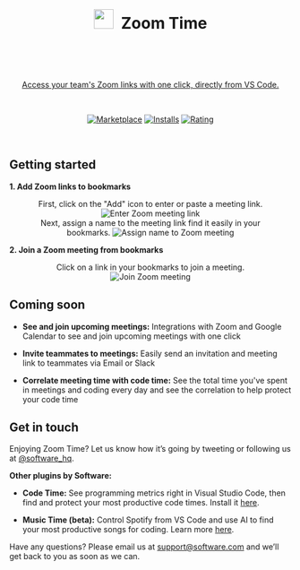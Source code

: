 <br />

<h1 align="center">
  <img src="https://swdc-zoomtime.s3-us-west-1.amazonaws.com/zoomtime.png" width="35px" style="margin: 0 7px -2px 0"/>
  Zoom Time
  <br />
  &nbsp
</h1>

<br />

<p align="center"><a href="https://marketplace.visualstudio.com/items?itemName=softwaredotcom.zoom-time">Access your team's Zoom links with one click, directly from VS Code.
</p>

<br />

<p align="center">
  <a href="https://marketplace.visualstudio.com/items?itemName=softwaredotcom.zoom-time">
    <img alt="Marketplace" src="https://vsmarketplacebadge.apphb.com/version-short/softwaredotcom.zoom-time.svg"></a>
  <a href="https://marketplace.visualstudio.com/items?itemName=softwaredotcom.zoom-time">
    <img alt="Installs" src="https://vsmarketplacebadge.apphb.com/installs-short/softwaredotcom.zoom-time.svg"></a>
  <a href="https://marketplace.visualstudio.com/items?itemName=softwaredotcom.zoom-time">
    <img alt="Rating" src="https://vsmarketplacebadge.apphb.com/rating-short/softwaredotcom.zoom-time.svg"></a>
</p>

<br />

## Getting started

**1. Add Zoom links to bookmarks**

<p align="center" style="margin: 0 10%">
  First, click on the "Add" icon to enter or paste a meeting link.
  <img src="https://swdc-zoomtime.s3-us-west-1.amazonaws.com/1-enter-link.png" alt="Enter Zoom meeting link" />
</p>
<p align="center" style="margin: 0 10%">
  Next, assign a name to the meeting link find it easily in your bookmarks.
  <img src="https://swdc-zoomtime.s3-us-west-1.amazonaws.com/2-assign-name.png" alt="Assign name to Zoom meeting" />
</p>

**2. Join a Zoom meeting from bookmarks**

<p align="center" style="margin: 0 10%">
  Click on a link in your bookmarks to join a meeting.
  <img src="https://swdc-zoomtime.s3-us-west-1.amazonaws.com/3-join-meeting.png" alt="Join Zoom meeting" />
</p>

## Coming soon

- **See and join upcoming meetings:** Integrations with Zoom and Google Calendar to see and join upcoming meetings with one click

- **Invite teammates to meetings:** Easily send an invitation and meeting link to teammates via Email or Slack

- **Correlate meeting time with code time:** See the total time you've spent in meetings and coding every day and see the correlation to help protect your code time

## Get in touch

Enjoying Zoom Time? Let us know how it’s going by tweeting or following us at [@software_hq](https://twitter.com/software_hq).

**Other plugins by Software:**

- **Code Time:** See programming metrics right in Visual Studio Code, then find and protect your most productive code times. Install it [here](https://marketplace.visualstudio.com/items?itemName=softwaredotcom.swdc-vscode).

- **Music Time (beta):** Control Spotify from VS Code and use AI to find your most productive songs for coding. Learn more [here](https://www.software.com).

Have any questions? Please email us at [support@software.com](mailto:support@software.com) and we’ll get back to you as soon as we can.
